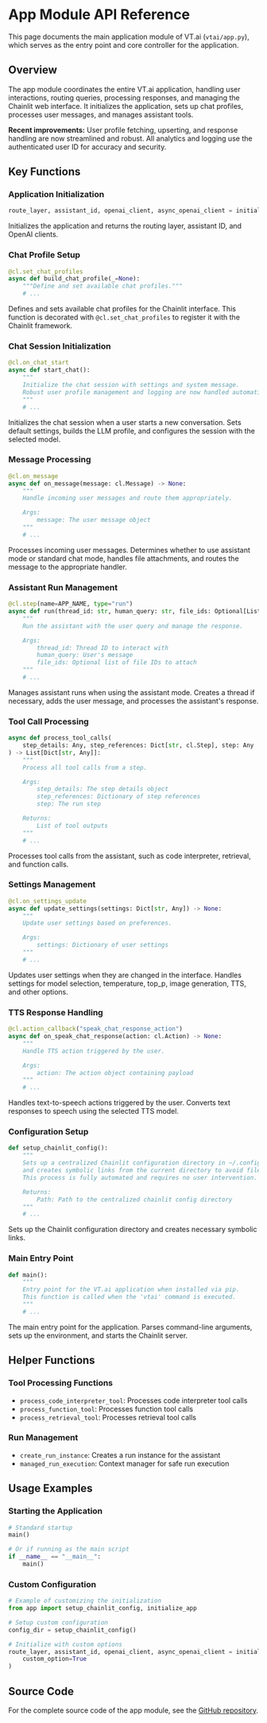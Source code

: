 # App Module API Reference

This page documents the main application module of VT.ai (`vtai/app.py`), which serves as the entry point and core controller for the application.

## Overview

The app module coordinates the entire VT.ai application, handling user interactions, routing queries, processing responses, and managing the Chainlit web interface. It initializes the application, sets up chat profiles, processes user messages, and manages assistant tools.

**Recent improvements:** User profile fetching, upserting, and response handling are now streamlined and robust. All analytics and logging use the authenticated user ID for accuracy and security.

## Key Functions

### Application Initialization

```python
route_layer, assistant_id, openai_client, async_openai_client = initialize_app()
```

Initializes the application and returns the routing layer, assistant ID, and OpenAI clients.

### Chat Profile Setup

```python
@cl.set_chat_profiles
async def build_chat_profile(_=None):
    """Define and set available chat profiles."""
    # ...
```

Defines and sets available chat profiles for the Chainlit interface. This function is decorated with `@cl.set_chat_profiles` to register it with the Chainlit framework.

### Chat Session Initialization

```python
@cl.on_chat_start
async def start_chat():
    """
    Initialize the chat session with settings and system message.
    Robust user profile management and logging are now handled automatically.
    """
    # ...
```

Initializes the chat session when a user starts a new conversation. Sets default settings, builds the LLM profile, and configures the session with the selected model.

### Message Processing

```python
@cl.on_message
async def on_message(message: cl.Message) -> None:
    """
    Handle incoming user messages and route them appropriately.

    Args:
        message: The user message object
    """
    # ...
```

Processes incoming user messages. Determines whether to use assistant mode or standard chat mode, handles file attachments, and routes the message to the appropriate handler.

### Assistant Run Management

```python
@cl.step(name=APP_NAME, type="run")
async def run(thread_id: str, human_query: str, file_ids: Optional[List[str]] = None):
    """
    Run the assistant with the user query and manage the response.

    Args:
        thread_id: Thread ID to interact with
        human_query: User's message
        file_ids: Optional list of file IDs to attach
    """
    # ...
```

Manages assistant runs when using the assistant mode. Creates a thread if necessary, adds the user message, and processes the assistant's response.

### Tool Call Processing

```python
async def process_tool_calls(
    step_details: Any, step_references: Dict[str, cl.Step], step: Any
) -> List[Dict[str, Any]]:
    """
    Process all tool calls from a step.

    Args:
        step_details: The step details object
        step_references: Dictionary of step references
        step: The run step

    Returns:
        List of tool outputs
    """
    # ...
```

Processes tool calls from the assistant, such as code interpreter, retrieval, and function calls.

### Settings Management

```python
@cl.on_settings_update
async def update_settings(settings: Dict[str, Any]) -> None:
    """
    Update user settings based on preferences.

    Args:
        settings: Dictionary of user settings
    """
    # ...
```

Updates user settings when they are changed in the interface. Handles settings for model selection, temperature, top_p, image generation, TTS, and other options.

### TTS Response Handling

```python
@cl.action_callback("speak_chat_response_action")
async def on_speak_chat_response(action: cl.Action) -> None:
    """
    Handle TTS action triggered by the user.

    Args:
        action: The action object containing payload
    """
    # ...
```

Handles text-to-speech actions triggered by the user. Converts text responses to speech using the selected TTS model.

### Configuration Setup

```python
def setup_chainlit_config():
    """
    Sets up a centralized Chainlit configuration directory in ~/.config/vtai/.chainlit
    and creates symbolic links from the current directory to avoid file duplication.
    This process is fully automated and requires no user intervention.

    Returns:
        Path: Path to the centralized chainlit config directory
    """
    # ...
```

Sets up the Chainlit configuration directory and creates necessary symbolic links.

### Main Entry Point

```python
def main():
    """
    Entry point for the VT.ai application when installed via pip.
    This function is called when the 'vtai' command is executed.
    """
    # ...
```

The main entry point for the application. Parses command-line arguments, sets up the environment, and starts the Chainlit server.

## Helper Functions

### Tool Processing Functions

- `process_code_interpreter_tool`: Processes code interpreter tool calls
- `process_function_tool`: Processes function tool calls
- `process_retrieval_tool`: Processes retrieval tool calls

### Run Management

- `create_run_instance`: Creates a run instance for the assistant
- `managed_run_execution`: Context manager for safe run execution

## Usage Examples

### Starting the Application

```python
# Standard startup
main()

# Or if running as the main script
if __name__ == "__main__":
    main()
```

### Custom Configuration

```python
# Example of customizing the initialization
from app import setup_chainlit_config, initialize_app

# Setup custom configuration
config_dir = setup_chainlit_config()

# Initialize with custom options
route_layer, assistant_id, openai_client, async_openai_client = initialize_app(
    custom_option=True
)
```

## Source Code

For the complete source code of the app module, see the [GitHub repository](https://github.com/vinhnx/VT.ai/blob/main/vtai/app.py).
